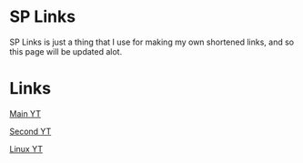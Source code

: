 # SP Links
 SP Links is just a thing that I use for making my own shortened links, and so this page will be updated alot.

# Links
[Main YT](/links/yt/)

[Second YT](/links/yt2/)

[Linux YT](/links/yt3/)
